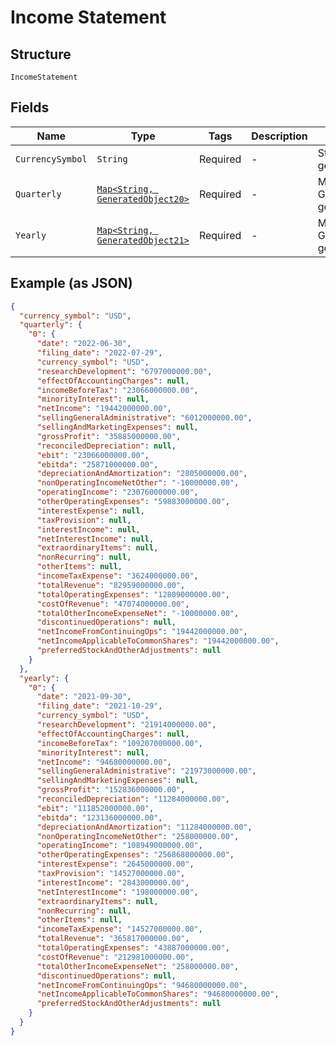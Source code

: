 
# Income Statement

## Structure

`IncomeStatement`

## Fields

| Name | Type | Tags | Description | Getter | Setter |
|  --- | --- | --- | --- | --- | --- |
| `CurrencySymbol` | `String` | Required | - | String getCurrencySymbol() | setCurrencySymbol(String currencySymbol) |
| `Quarterly` | [`Map<String, GeneratedObject20>`](../../doc/models/generated-object-20.md) | Required | - | Map<String, GeneratedObject20> getQuarterly() | setQuarterly(Map<String, GeneratedObject20> quarterly) |
| `Yearly` | [`Map<String, GeneratedObject21>`](../../doc/models/generated-object-21.md) | Required | - | Map<String, GeneratedObject21> getYearly() | setYearly(Map<String, GeneratedObject21> yearly) |

## Example (as JSON)

```json
{
  "currency_symbol": "USD",
  "quarterly": {
    "0": {
      "date": "2022-06-30",
      "filing_date": "2022-07-29",
      "currency_symbol": "USD",
      "researchDevelopment": "6797000000.00",
      "effectOfAccountingCharges": null,
      "incomeBeforeTax": "23066000000.00",
      "minorityInterest": null,
      "netIncome": "19442000000.00",
      "sellingGeneralAdministrative": "6012000000.00",
      "sellingAndMarketingExpenses": null,
      "grossProfit": "35885000000.00",
      "reconciledDepreciation": null,
      "ebit": "23066000000.00",
      "ebitda": "25871000000.00",
      "depreciationAndAmortization": "2805000000.00",
      "nonOperatingIncomeNetOther": "-10000000.00",
      "operatingIncome": "23076000000.00",
      "otherOperatingExpenses": "59883000000.00",
      "interestExpense": null,
      "taxProvision": null,
      "interestIncome": null,
      "netInterestIncome": null,
      "extraordinaryItems": null,
      "nonRecurring": null,
      "otherItems": null,
      "incomeTaxExpense": "3624000000.00",
      "totalRevenue": "82959000000.00",
      "totalOperatingExpenses": "12809000000.00",
      "costOfRevenue": "47074000000.00",
      "totalOtherIncomeExpenseNet": "-10000000.00",
      "discontinuedOperations": null,
      "netIncomeFromContinuingOps": "19442000000.00",
      "netIncomeApplicableToCommonShares": "19442000000.00",
      "preferredStockAndOtherAdjustments": null
    }
  },
  "yearly": {
    "0": {
      "date": "2021-09-30",
      "filing_date": "2021-10-29",
      "currency_symbol": "USD",
      "researchDevelopment": "21914000000.00",
      "effectOfAccountingCharges": null,
      "incomeBeforeTax": "109207000000.00",
      "minorityInterest": null,
      "netIncome": "94680000000.00",
      "sellingGeneralAdministrative": "21973000000.00",
      "sellingAndMarketingExpenses": null,
      "grossProfit": "152836000000.00",
      "reconciledDepreciation": "11284000000.00",
      "ebit": "111852000000.00",
      "ebitda": "123136000000.00",
      "depreciationAndAmortization": "11284000000.00",
      "nonOperatingIncomeNetOther": "258000000.00",
      "operatingIncome": "108949000000.00",
      "otherOperatingExpenses": "256868000000.00",
      "interestExpense": "2645000000.00",
      "taxProvision": "14527000000.00",
      "interestIncome": "2843000000.00",
      "netInterestIncome": "198000000.00",
      "extraordinaryItems": null,
      "nonRecurring": null,
      "otherItems": null,
      "incomeTaxExpense": "14527000000.00",
      "totalRevenue": "365817000000.00",
      "totalOperatingExpenses": "43887000000.00",
      "costOfRevenue": "212981000000.00",
      "totalOtherIncomeExpenseNet": "258000000.00",
      "discontinuedOperations": null,
      "netIncomeFromContinuingOps": "94680000000.00",
      "netIncomeApplicableToCommonShares": "94680000000.00",
      "preferredStockAndOtherAdjustments": null
    }
  }
}
```

